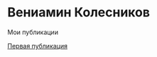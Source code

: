 # Вениамин Колесников
Мои публикации


[Первая публикация](https://veniamin-call.github.io/project_1/)
